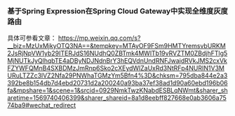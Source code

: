 ### 基于Spring Expression在Spring Cloud Gateway中实现全维度灰度路由

具体可参看文章：
https://mp.weixin.qq.com/s?__biz=MzUxMjkyOTQ3NA==&tempkey=MTAyOF9FSm9HMTYremsvbURKM2JsRjNpVW1yb29ITERJdS16NUdhQ0ZBTmk4MWlTb19vRVZTM0ZBdjhFTlg5MjNUTkJyQlhqbTE4aDByNDJNdnBrY3hEQVdnUndRNFJwajdRVkJMS2cxVkFZYWFQMnB4SXBDMzJmRnp6Sko2cXEydWlZaUxRd3NtRFp4NURIN1V3MURuLTZZc3lVZ2Nfa29PNWhaTGMzYm5Bfn4%3D&chksm=795dba844e2a3392be8b154db7d4ebd20731d2a200240a93ba37ef38ad1d90a60ebd196b06fa&mpshare=1&scene=1&srcid=0929NmkTwzKNabdESBLqNWmt&sharer_sharetime=1569740406399&sharer_shareid=8a1d8eebff827668e0ab3606a7574ba9#wechat_redirect
